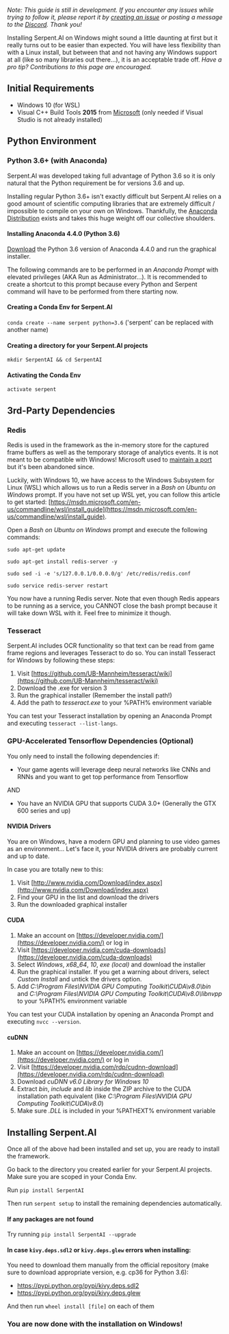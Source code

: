_Note: This guide is still in development. If you encounter any issues while trying to follow it, please report it by [creating an issue](https://github.com/SerpentAI/Serpent/issues/new) or posting a message to the [Discord](https://discord.gg/9D5SuxH). Thank you!_

Installing Serpent.AI on Windows might sound a little daunting at first but it really turns out to be easier than expected. You will have less flexibility than with a Linux install, but between that and not having any Windows support at all (like so many libraries out there...), it is an acceptable trade off. _Have a pro tip? Contributions to this page are encouraged._

## Initial Requirements

* Windows 10 (for WSL)
* Visual C++ Build Tools **2015** from [Microsoft](http://landinghub.visualstudio.com/visual-cpp-build-tools) (only needed if Visual Studio is not already installed)

## Python Environment

### Python 3.6+ (with Anaconda)

Serpent.AI was developed taking full advantage of Python 3.6 so it is only natural that the Python requirement be for versions 3.6 and up.

Installing regular Python 3.6+ isn't exactly difficult but Serpent.AI relies on a good amount of scientific computing libraries that are extremely difficult / impossible to compile on your own on Windows. Thankfully, the [Anaconda Distribution](https://www.anaconda.com/distribution) exists and takes this huge weight off our collective shoulders.

#### Installing Anaconda 4.4.0 (Python 3.6)

[Download](https://www.anaconda.com/download/) the Python 3.6 version of Anaconda 4.4.0 and run the graphical installer.

The following commands are to be performed in an _Anaconda Prompt_ with elevated privileges (AKA Run as Administrator...). It is recommended to create a shortcut to this prompt because every Python and Serpent command will have to be performed from there starting now. 

#### Creating a Conda Env for Serpent.AI

`conda create --name serpent python=3.6` ('serpent' can be replaced with another name)

#### Creating a directory for your Serpent.AI projects

`mkdir SerpentAI && cd SerpentAI`

#### Activating the Conda Env

`activate serpent`

## 3rd-Party Dependencies

### Redis

Redis is used in the framework as the in-memory store for the captured frame buffers as well as the temporary storage of analytics events. It is not meant to be compatible with Windows! Microsoft used to [maintain a port](https://github.com/MicrosoftArchive/redis) but it's been abandoned since.

Luckily, with Windows 10, we have access to the Windows Subsystem for Linux (WSL) which allows us to run a Redis server in 
a _Bash on Ubuntu on Windows_ prompt. If you have not set up WSL yet, you can follow this article to get started: [https://msdn.microsoft.com/en-us/commandline/wsl/install_guide](https://msdn.microsoft.com/en-us/commandline/wsl/install_guide).

Open a _Bash on Ubuntu on Windows_ prompt and execute the following commands:

`sudo apt-get update`

`sudo apt-get install redis-server -y`

`sudo sed -i -e 's/127.0.0.1/0.0.0.0/g' /etc/redis/redis.conf`

`sudo service redis-server restart`

You now have a running Redis server. Note that even though Redis appears to be running as a service, you CANNOT close the bash prompt because it will take down WSL with it. Feel free to minimize it though.

### Tesseract

Serpent.AI includes OCR functionality so that text can be read from game frame regions and leverages Tesseract to do so. You can install Tesseract for Windows by following these steps:

1. Visit [https://github.com/UB-Mannheim/tesseract/wiki](https://github.com/UB-Mannheim/tesseract/wiki)
2. Download the .exe for version 3
3. Run the graphical installer (Remember the install path!)
4. Add the path to _tesseract.exe_ to your %PATH% environment variable

You can test your Tesseract installation by opening an Anaconda Prompt and executing `tesseract --list-langs`.

### GPU-Accelerated Tensorflow Dependencies (Optional)

You only need to install the following dependencies if:

* Your game agents will leverage deep neural networks like CNNs and RNNs and you want to get top performance from Tensorflow

AND

* You have an NVIDIA GPU that supports CUDA 3.0+ (Generally the GTX 600 series and up)

#### NVIDIA Drivers

You are on Windows, have a modern GPU and planning to use video games as an environment... Let's face it, your NVIDIA drivers are probably current and up to date. 

In case you are totally new to this:

1. Visit [http://www.nvidia.com/Download/index.aspx](http://www.nvidia.com/Download/index.aspx)
2. Find your GPU in the list and download the drivers
3. Run the downloaded graphical installer

#### CUDA

1. Make an account on [https://developer.nvidia.com/](https://developer.nvidia.com/) or log in
2. Visit [https://developer.nvidia.com/cuda-downloads](https://developer.nvidia.com/cuda-downloads)
3. Select _Windows_, _x68_64_, _10_, _exe (local)_ and download the installer
4. Run the graphical installer. If you get a warning about drivers, select _Custom Install_ and untick the drivers option.
5. Add _C:\Program Files\NVIDIA GPU Computing Toolkit\CUDA\v8.0\bin_ and _C:\Program Files\NVIDIA GPU Computing Toolkit\CUDA\v8.0\libnvpp_ to your %PATH% environment variable

You can test your CUDA installation by opening an Anaconda Prompt and executing `nvcc --version`.

#### cuDNN

1. Make an account on [https://developer.nvidia.com/](https://developer.nvidia.com/) or log in
2. Visit [https://developer.nvidia.com/rdp/cudnn-download](https://developer.nvidia.com/rdp/cudnn-download)
3. Download _cuDNN v6.0 Library for Windows 10_
4. Extract _bin_, _include_ and _lib_ inside the ZIP archive to the CUDA installation path equivalent (like _C:\Program Files\NVIDIA GPU Computing Toolkit\CUDA\v8.0_)
5. Make sure _.DLL_ is included in your %PATHEXT% environment variable

## Installing Serpent.AI

Once all of the above had been installed and set up, you are ready to install the framework.

Go back to the directory you created earlier for your Serpent.AI projects. Make sure you are scoped in your Conda Env.

Run `pip install SerpentAI`

Then run `serpent setup` to install the remaining dependencies automatically.

#### If any packages are not found

Try running `pip install SerpentAI --upgrade`

#### In case `kivy.deps.sdl2` or `kivy.deps.glew` errors when installing:

You need to download them manually from the official repository (make sure to download appropriate version, e.g. cp36 for Python 3.6):

* https://pypi.python.org/pypi/kivy.deps.sdl2
* https://pypi.python.org/pypi/kivy.deps.glew

And then run `wheel install [file]` on each of them

### You are now done with the installation on Windows!

